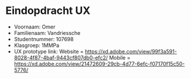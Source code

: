 # Eindopdracht UX

- Voornaam: Omer
- Familienaam: Vandriessche
- Studentnummer: 107698
- Klasgroep: 1MMPa
- UX prototype link:    Website = https://xd.adobe.com/view/99f3a591-8028-4f87-4baf-9443cf807db0-efc2/
                        Mobile = https://xd.adobe.com/view/21472609-29cb-4d77-6efc-f07170f15c50-5776/